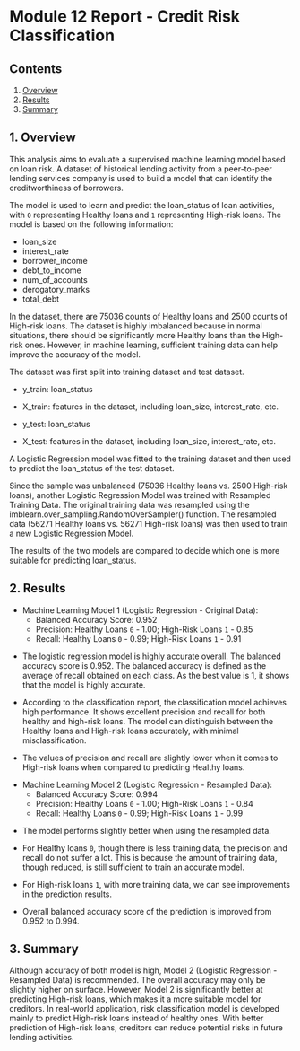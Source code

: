 # Module 12 Report - Credit Risk Classification

## Contents
1. [Overview](#1-overview)
2. [Results](#2-results)
3. [Summary](#3-summary)

## 1. Overview

This analysis aims to evaluate a supervised machine learning model based on loan risk. A dataset of historical lending activity from a peer-to-peer lending services company is used to build a model that can identify the creditworthiness of borrowers.

The model is used to learn and predict the loan_status of loan activities, with `0` representing Healthy loans and `1` representing High-risk loans. The model is based on the following information:
- loan_size
- interest_rate
- borrower_income
- debt_to_income
- num_of_accounts
- derogatory_marks
- total_debt


In the dataset, there are 75036 counts of Healthy loans and 2500 counts of High-risk loans. The dataset is highly imbalanced because in normal situations, there should be significantly more Healthy loans than the High-risk ones. However, in machine learning, sufficient training data can help improve the accuracy of the model.

The dataset was first split into training dataset and test dataset.

* y_train: loan_status
* X_train: features in the dataset, including loan_size, interest_rate, etc.

* y_test: loan_status
* X_test: features in the dataset, including loan_size, interest_rate, etc.

A Logistic Regression model was fitted to the training dataset and then used to predict the loan_status of the test dataset.

Since the sample was unbalanced (75036 Healthy loans vs. 2500 High-risk loans), another Logistic Regression Model was trained with Resampled Training Data. The original training data was resampled using the imblearn.over_sampling.RandomOverSampler() function. The resampled data (56271 Healthy loans vs. 56271 High-risk loans) was then used to train a new Logistic Regression Model.

The results of the two models are compared to decide which one is more suitable for predicting loan_status.


## 2. Results

* Machine Learning Model 1 (Logistic Regression - Original Data):
  * Balanced Accuracy Score: 0.952
  *	Precision: Healthy Loans `0` - 1.00; High-Risk Loans `1` - 0.85
  *	Recall: Healthy Loans `0` - 0.99; High-Risk Loans `1` - 0.91
  
- The logistic regression model is highly accurate overall. The balanced accuracy score is 0.952. The balanced accuracy is defined as the average of recall obtained on each class. As the best value is 1, it shows that the model is highly accurate.

- According to the classification report, the classification model achieves high performance. It shows excellent precision and recall for both healthy and high-risk loans. The model can distinguish between the Healthy loans and High-risk loans accurately, with minimal misclassification.

- The values of precision and recall are slightly lower when it comes to High-risk loans when compared to predicting Healthy loans.


* Machine Learning Model 2 (Logistic Regression - Resampled Data):
  * Balanced Accuracy Score: 0.994
  *	Precision: Healthy Loans `0` - 1.00; High-Risk Loans `1` - 0.84
  *	Recall: Healthy Loans `0` - 0.99; High-Risk Loans `1` - 0.99

- The model performs slightly better when using the resampled data.

- For Healthy loans `0`, though there is less training data, the precision and recall do not suffer a lot. This is because the amount of training data, though reduced, is still sufficient to train an accurate model.

- For High-risk loans `1`, with more training data, we can see improvements in the prediction results.

- Overall balanced accuracy score of the prediction is improved from 0.952 to 0.994.


## 3. Summary

Although accuracy of both model is high, Model 2 (Logistic Regression - Resampled Data) is recommended. The overall accuracy may only be slightly higher on surface. However, Model 2 is significantly better at predicting High-risk loans, which makes it a more suitable model for creditors. In real-world application, risk classification model is developed mainly to predict High-risk loans instead of healthy ones. With better prediction of High-risk loans, creditors can reduce potential risks in future lending activities.
